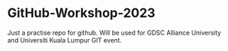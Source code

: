 # GitHub-Workshop-2023
Just a practise repo for github. Will be used for GDSC Alliance University and Universiti Kuala Lumpur GIT event.
